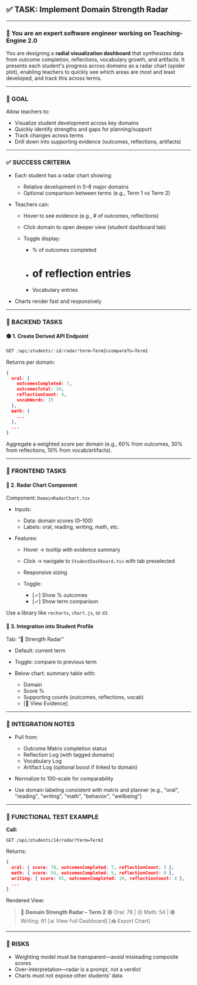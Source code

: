 ## ✅ TASK: Implement Domain Strength Radar

---

### 🧠 You are an expert software engineer working on Teaching-Engine 2.0

You are designing a **radial visualization dashboard** that synthesizes data from outcome completion, reflections, vocabulary growth, and artifacts. It presents each student's progress across domains as a radar chart (spider plot), enabling teachers to quickly see which areas are most and least developed, and track this across terms.

---

### 🔹 GOAL

Allow teachers to:

- Visualize student development across key domains
- Quickly identify strengths and gaps for planning/support
- Track changes across terms
- Drill down into supporting evidence (outcomes, reflections, artifacts)

---

### ✅ SUCCESS CRITERIA

- Each student has a radar chart showing:

  - Relative development in 5–8 major domains
  - Optional comparison between terms (e.g., Term 1 vs Term 2)

- Teachers can:

  - Hover to see evidence (e.g., # of outcomes, reflections)
  - Click domain to open deeper view (student dashboard tab)
  - Toggle display:

    - % of outcomes completed
    - # of reflection entries
    - Vocabulary entries

- Charts render fast and responsively

---

### 🔧 BACKEND TASKS

#### 🟢 1. Create Derived API Endpoint

```ts
GET /api/students/:id/radar?term=Term2&compareTo=Term1
```

Returns per domain:

```json
{
  oral: {
    outcomesCompleted: 7,
    outcomesTotal: 10,
    reflectionCount: 4,
    vocabWords: 15
  },
  math: {
    ...
  },
  ...
}
```

Aggregate a weighted score per domain (e.g., 60% from outcomes, 30% from reflections, 10% from vocab/artifacts).

---

### 🎨 FRONTEND TASKS

#### 🔵 2. Radar Chart Component

Component: `DomainRadarChart.tsx`

- Inputs:

  - Data: domain scores (0–100)
  - Labels: oral, reading, writing, math, etc.

- Features:

  - Hover → tooltip with evidence summary
  - Click → navigate to `StudentDashboard.tsx` with tab preselected
  - Responsive sizing
  - Toggle:

    - \[✓] Show % outcomes
    - \[✓] Show term comparison

Use a library like `recharts`, `chart.js`, or `d3`.

#### 🔵 3. Integration into Student Profile

Tab: “🧭 Strength Radar”

- Default: current term
- Toggle: compare to previous term
- Below chart: summary table with:

  - Domain
  - Score %
  - Supporting counts (outcomes, reflections, vocab)
  - \[📎 View Evidence]

---

### 🔗 INTEGRATION NOTES

- Pull from:

  - Outcome Matrix completion status
  - Reflection Log (with tagged domains)
  - Vocabulary Log
  - Artifact Log (optional boost if linked to domain)

- Normalize to 100-scale for comparability
- Use domain labeling consistent with matrix and planner (e.g., "oral", "reading", "writing", "math", "behavior", "wellbeing")

---

### 🧪 FUNCTIONAL TEST EXAMPLE

**Call:**

```http
GET /api/students/14/radar?term=Term2
```

Returns:

```json
{
  oral: { score: 78, outcomesCompleted: 7, reflectionCount: 3 },
  math: { score: 54, outcomesCompleted: 5, reflectionCount: 0 },
  writing: { score: 91, outcomesCompleted: 10, reflectionCount: 4 },
  ...
}
```

Rendered View:

> 🧭 **Domain Strength Radar – Term 2**
> 🟢 Oral: 78 | 🟡 Math: 54 | 🟢 Writing: 91
> \[📊 View Full Dashboard] \[📥 Export Chart]

---

### 🚩 RISKS

- Weighting model must be transparent—avoid misleading composite scores
- Over-interpretation—radar is a prompt, not a verdict
- Charts must not expose other students’ data
